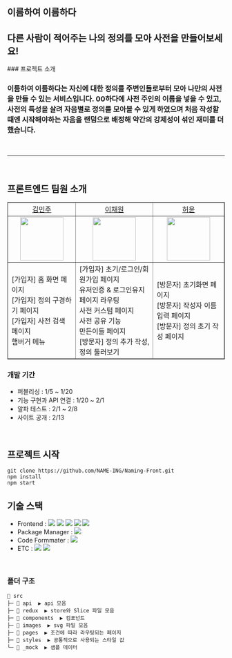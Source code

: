 ## 이름하여 이름하다
<h2>다른 사람이 적어주는 나의 정의를 모아 사전을 만들어보세요!</h2>
### 프로젝트 소개
<h3>이름하여 이름하다는 자신에 대한 정의를 주변인들로부터 모아 나만의 사전을 만들 수 있는 서비스입니다.
00하다에 사전 주인의 이름을 넣을 수 있고, 사전의 특성을 살려 자음별로 정의를 모아볼 수 있게 하였으며 
처음 작성할 때엔 시작해야하는 자음을 랜덤으로 배정해 약간의 강제성이 섞인 재미를 더했습니다.
</h3>
<br>
<hr>
<br>

## 프론트엔드 팀원 소개

<table border="" cellspacing="0" cellpadding="0" width="100%">
    <tr width="100%">
        <td align="center"><a href= "https://github.com/miinjoo">김민주</a></td>
        <td align="center"><a href= "https://github.com/gchaewon">이채원</a></td>
        <td  align="center"><a href= "https://github.com/yun5581">허윤</a></td>
    </tr>
    <tr width="100%">
         <td  align="center"><img src = "https://ifh.cc/v-xS27DL" width="100px"/></td>
        <td  align="center"><img src = "https://ifh.cc/v-rjVP2l" width="100px" /></td>
        <td  align="center"><img src = "https://ifh.cc/v-1FKqMW" width="100px"/></td>
    </tr>
    <tr width="100%">
      <td  align="felx-start">
        [가입자] 홈 화면 페이지 <br/> [가입자] 정의 구경하기 페이지 <br/> [가입자] 사전 검색 페이지 <br/> 햄버거 메뉴
        </td>
      <td  align="flex-start">
        [가입자] 초기/로그인/회원가입 페이지 <br/> 유저인증 & 로그인유지 <br/> 페이지 라우팅 
        <br/> 사전 커스텀 페이지  <br/> 사전 공유 기능 <br/> 만든이들 페이지
        <br/> [방문자] 정의 추가 작성, 정의 둘러보기 
       </td>
      <td  align="flex-start">[방문자] 초기화면 페이지 <br/> [방문자] 작성자 이름 입력 페이지 <br/> [방문자] 정의 초기 작성 페이지
        </td>
   </tr>
</table>

### 개발 기간

- 퍼블리싱 : 1/5 ~ 1/20
- 기능 구현과 API 연결 : 1/20 ~ 2/1
- 알파 테스트 : 2/1 ~ 2/8
- 사이트 공개 : 2/13

<br/>

## 프로젝트 시작
```
git clone https://github.com/NAME-ING/Naming-Front.git
npm install
npm start
```

## 기술 스택

- Frontend : <img src="https://img.shields.io/badge/React-61DAFB?style=flat-square&logo=React&logoColor=white"> <img src="https://img.shields.io/badge/Redux-764ABC?style=flat-square&logo=Redux&logoColor=white"> <img src="https://img.shields.io/badge/ReduxToolkit-764ABC?style=flat-square&logo=Redux&logoColor=white"> <img src="https://img.shields.io/badge/ReduxPersist-764ABC?style=flat-square&logo=Redux&logoColor=white"> <img src="https://img.shields.io/badge/styled_components-DB7093?style=flat-square&logo=styled-components&logoColor=white">
- Package Manager : <img src="https://img.shields.io/badge/npm-CB3837?style=flat-square&logo=npm&logoColor=white">
- Code Formmater : <img src="https://img.shields.io/badge/Prettier-F7B93E?style=flat-square&logo=React&logoColor=white">
- ETC :
 <img src="https://img.shields.io/badge/Figma-F24E1E?style=flat-square&logo=Figma&logoColor=white"/> <img src="https://img.shields.io/badge/GitHub-181717?style=flat-square&logo=GitHub&logoColor=white"/> 
</br>

### 폴더 구조

```
📂 src
├─ 📂 api  ▶️ api 모음
├─ 📂 redux  ▶️ store와 Slice 파일 모음
├─ 📂 components  ▶️ 컴포넌트
├─ 📂 images  ▶️ svg 파일 모음
├─ 📂 pages  ▶️ 조건에 따라 라우팅되는 페이지
├─ 📂 styles  ▶️ 공통적으로 사용되는 스타일 값
└─ 📂 _mock  ▶️ 샘플 데이터
```
